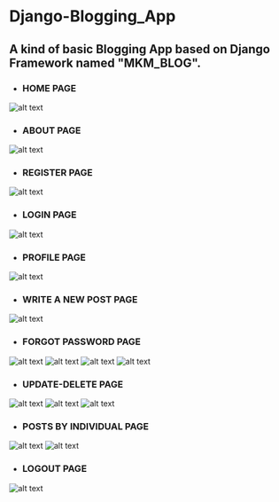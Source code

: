 # Django-Blogging_App
## A kind of basic Blogging App based on Django Framework named "MKM_BLOG".

- ### HOME PAGE 
![alt text](https://github.com/MohitKumarMandhre/Django-Blogging_App/blob/master/IMAGE_SET/Capture01.PNG)

- ### ABOUT PAGE
![alt text](https://github.com/MohitKumarMandhre/Django-Blogging_App/blob/master/IMAGE_SET/Capture02.PNG)

- ### REGISTER PAGE
![alt text](https://github.com/MohitKumarMandhre/Django-Blogging_App/blob/master/IMAGE_SET/Capture-reg.PNG)

- ### LOGIN PAGE
![alt text](https://github.com/MohitKumarMandhre/Django-Blogging_App/blob/master/IMAGE_SET/Capture-log.PNG)

- ### PROFILE PAGE
![alt text](https://github.com/MohitKumarMandhre/Django-Blogging_App/blob/master/IMAGE_SET/Capture-profile.PNG)

- ### WRITE A NEW POST PAGE
![alt text](https://github.com/MohitKumarMandhre/Django-Blogging_App/blob/master/IMAGE_SET/Capture-post.PNG)

- ### FORGOT PASSWORD PAGE
![alt text](https://github.com/MohitKumarMandhre/Django-Blogging_App/blob/master/IMAGE_SET/Capture-forgot.PNG)
![alt text](https://github.com/MohitKumarMandhre/Django-Blogging_App/blob/master/IMAGE_SET/Capture-C1.PNG)
![alt text](https://github.com/MohitKumarMandhre/Django-Blogging_App/blob/master/IMAGE_SET/Capture-reset.PNG)
![alt text](https://github.com/MohitKumarMandhre/Django-Blogging_App/blob/master/IMAGE_SET/Capture-c2.PNG)

- ### UPDATE-DELETE PAGE
![alt text](https://github.com/MohitKumarMandhre/Django-Blogging_App/blob/master/IMAGE_SET/Capture-update-delete.PNG)
![alt text](https://github.com/MohitKumarMandhre/Django-Blogging_App/blob/master/IMAGE_SET/Capture-UPD.PNG)
![alt text](https://github.com/MohitKumarMandhre/Django-Blogging_App/blob/master/IMAGE_SET/Capture-DEL.PNG)

- ### POSTS BY INDIVIDUAL PAGE
![alt text](https://github.com/MohitKumarMandhre/Django-Blogging_App/blob/master/IMAGE_SET/Cpapture-INDI.PNG)
![alt text](https://github.com/MohitKumarMandhre/Django-Blogging_App/blob/master/IMAGE_SET/Capture-individual.PNG)

- ### LOGOUT PAGE
![alt text](https://github.com/MohitKumarMandhre/Django-Blogging_App/blob/master/IMAGE_SET/Capture-logout.PNG)
